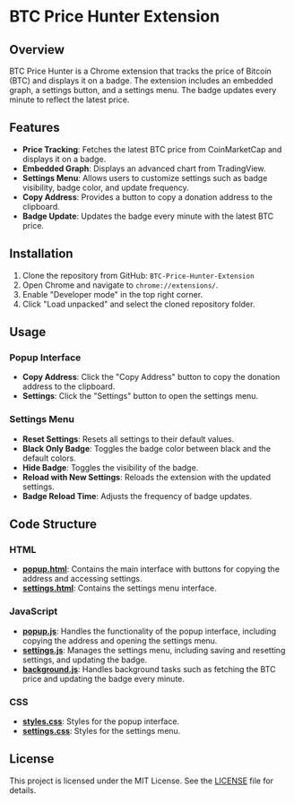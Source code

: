 # BTC Price Hunter Extension

## Overview
BTC Price Hunter is a Chrome extension that tracks the price of Bitcoin (BTC) and displays it on a badge. The extension includes an embedded graph, a settings button, and a settings menu. The badge updates every minute to reflect the latest price.

## Features
- **Price Tracking**: Fetches the latest BTC price from CoinMarketCap and displays it on a badge.
- **Embedded Graph**: Displays an advanced chart from TradingView.
- **Settings Menu**: Allows users to customize settings such as badge visibility, badge color, and update frequency.
- **Copy Address**: Provides a button to copy a donation address to the clipboard.
- **Badge Update**: Updates the badge every minute with the latest BTC price.

## Installation
1. Clone the repository from GitHub: `BTC-Price-Hunter-Extension`
2. Open Chrome and navigate to `chrome://extensions/`.
3. Enable "Developer mode" in the top right corner.
4. Click "Load unpacked" and select the cloned repository folder.

## Usage

### Popup Interface
- **Copy Address**: Click the "Copy Address" button to copy the donation address to the clipboard.
- **Settings**: Click the "Settings" button to open the settings menu.

### Settings Menu
- **Reset Settings**: Resets all settings to their default values.
- **Black Only Badge**: Toggles the badge color between black and the default colors.
- **Hide Badge**: Toggles the visibility of the badge.
- **Reload with New Settings**: Reloads the extension with the updated settings.
- **Badge Reload Time**: Adjusts the frequency of badge updates.

## Code Structure

### HTML
- **[popup.html](popup.html)**: Contains the main interface with buttons for copying the address and accessing settings.
- **[settings.html](settings.html)**: Contains the settings menu interface.

### JavaScript
- **[popup.js](popup.js)**: Handles the functionality of the popup interface, including copying the address and opening the settings menu.
- **[settings.js](settings.js)**: Manages the settings menu, including saving and resetting settings, and updating the badge.
- **[background.js](background.js)**: Handles background tasks such as fetching the BTC price and updating the badge every minute.

### CSS
- **[styles.css](styles.css)**: Styles for the popup interface.
- **[settings.css](settings.css)**: Styles for the settings menu.

## License
This project is licensed under the MIT License. See the [LICENSE](LICENSE) file for details.
